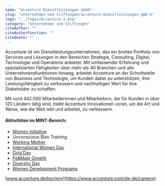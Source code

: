 ```yaml
---
name: "Accenture Dienstleistungen GmbH"
slug: "unternehmen-und-stiftungen/accenture-dienstleistungen-gmb-h"
logo: "../logos/Accenture-1.png"
category: "Unternehmen und Stiftungen"
citeAuthor: ""
citeAuthorFunction: ""
citeQuote: ""
---
```


Accenture ist ein Dienstleistungsunternehmen, das ein breites Portfolio von Services und Lösungen in den Bereichen Strategie, Consulting, Digital, Technologie und Operations anbietet. Mit umfassender Erfahrung und spezialisierten Fähigkeiten über mehr als 40 Branchen und alle Unternehmensfunktionen hinweg, arbeitet Accenture an der Schnittstelle von Business und Technologie, um Kunden dabei zu unterstützen, ihre Leistungsfähigkeit zu verbessern und nachhaltigen Wert für ihre Stakeholder zu schaffen.

Mit rund 442.000 Mitarbeiterinnen und Mitarbeitern, die für Kunden in über 120 Ländern tätig sind, treibt Accenture Innovationen voran, um die Art und Weise, wie die Welt lebt und arbeitet, zu verbessern.

#### Aktivitäten im MINT-Bereich:

- [Women Initiative](https://www.accenture.com/de-de/careers/your-future-career-paths-opportunities-for-women)
- Unconscious Bias Training
- [Working Mother](https://www.workingmother.com/consent.php?redirect=https%3a%2f%2fwww.workingmother.com%2fbest-companies-accenture)
- [International Women Day](https://www.accenture.com/de-de/careers/your-future-career-paths-opportunities-for-women)
- [Girls’Day](https://www.girls-day.de/@/Auth)
- [Fe&Male Growth](https://www.accenture.com/de-de/careers/your-future-career-paths-opportunities-for-women)
- [Diversity Day](https://www.accenture.com/us-en/about/inclusion-diversity/gender-equality)
- [Women Development Programs](https://www.accenture.com/de-de/careers/your-future-career-paths-opportunities-for-women)

[www.accenture.de/karriere](https://www.accenture.com/de-de/careers)
